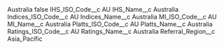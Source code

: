 <?xml version="1.0" encoding="UTF-8"?>
<CustomMetadata xmlns="http://soap.sforce.com/2006/04/metadata" xmlns:xsi="http://www.w3.org/2001/XMLSchema-instance" xmlns:xsd="http://www.w3.org/2001/XMLSchema">
    <label>Australia</label>
    <protected>false</protected>
    <values>
        <field>IHS_ISO_Code__c</field>
        <value xsi:type="xsd:string">AU</value>
    </values>
    <values>
        <field>IHS_Name__c</field>
        <value xsi:type="xsd:string">Australia</value>
    </values>
    <values>
        <field>Indices_ISO_Code__c</field>
        <value xsi:type="xsd:string">AU</value>
    </values>
    <values>
        <field>Indices_Name__c</field>
        <value xsi:type="xsd:string">Australia</value>
    </values>
    <values>
        <field>MI_ISO_Code__c</field>
        <value xsi:type="xsd:string">AU</value>
    </values>
    <values>
        <field>MI_Name__c</field>
        <value xsi:type="xsd:string">Australia</value>
    </values>
    <values>
        <field>Platts_ISO_Code__c</field>
        <value xsi:type="xsd:string">AU</value>
    </values>
    <values>
        <field>Platts_Name__c</field>
        <value xsi:type="xsd:string">Australia</value>
    </values>
    <values>
        <field>Ratings_ISO_Code__c</field>
        <value xsi:type="xsd:string">AU</value>
    </values>
    <values>
        <field>Ratings_Name__c</field>
        <value xsi:type="xsd:string">Australia</value>
    </values>
    <values>
        <field>Referral_Region__c</field>
        <value xsi:type="xsd:string">Asia_Pacific</value>
    </values>
</CustomMetadata>

